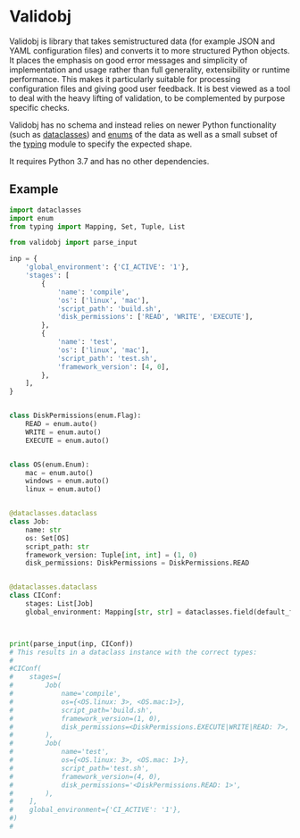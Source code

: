 # Validobj

Validobj is library that takes semistructured data (for example JSON and YAML
configuration files) and converts it to more structured Python objects. It
places the emphasis on good error messages and simplicity of implementation and
usage rather than full generality, extensibility or runtime performance. This
makes it particularly suitable for processing configuration files and giving
good user feedback. It is best viewed as a tool to deal with the heavy lifting
of validation, to be complemented by purpose specific checks.

Validobj has no schema and instead relies on newer Python functionality (such as
[dataclasses](https://docs.python.org/3/library/dataclasses.html)) and
[enums](https://docs.python.org/3/library/enum.html) of the data as well as a
small subset of the [typing](https://docs.python.org/3/library/typing.html)
module to specify the expected shape.

It requires Python 3.7 and has no other dependencies.

## Example

```python
import dataclasses
import enum
from typing import Mapping, Set, Tuple, List

from validobj import parse_input

inp = {
    'global_environment': {'CI_ACTIVE': '1'},
    'stages': [
        {
            'name': 'compile',
            'os': ['linux', 'mac'],
            'script_path': 'build.sh',
            'disk_permissions': ['READ', 'WRITE', 'EXECUTE'],
        },
        {
            'name': 'test',
            'os': ['linux', 'mac'],
            'script_path': 'test.sh',
            'framework_version': [4, 0],
        },
    ],
}


class DiskPermissions(enum.Flag):
    READ = enum.auto()
    WRITE = enum.auto()
    EXECUTE = enum.auto()


class OS(enum.Enum):
    mac = enum.auto()
    windows = enum.auto()
    linux = enum.auto()


@dataclasses.dataclass
class Job:
    name: str
    os: Set[OS]
    script_path: str
    framework_version: Tuple[int, int] = (1, 0)
    disk_permissions: DiskPermissions = DiskPermissions.READ


@dataclasses.dataclass
class CIConf:
    stages: List[Job]
    global_environment: Mapping[str, str] = dataclasses.field(default_factory=dict)



print(parse_input(inp, CIConf))
# This results in a dataclass instance with the correct types:
#
#CIConf(
#    stages=[
#        Job(
#            name='compile',
#            os={<OS.linux: 3>, <OS.mac:1>},
#            script_path='build.sh',
#            framework_version=(1, 0),
#            disk_permissions=<DiskPermissions.EXECUTE|WRITE|READ: 7>,
#        ),
#        Job(
#            name='test',
#            os={<OS.linux: 3>, <OS.mac: 1>},
#            script_path='test.sh',
#            framework_version=(4, 0),
#            disk_permissions='<DiskPermissions.READ: 1>',
#        ),
#    ],
#    global_environment={'CI_ACTIVE': '1'},
#)
#
```
